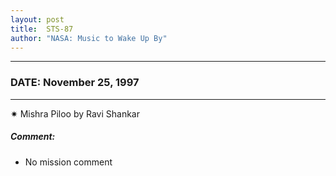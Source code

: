 ```yaml
---
layout: post
title:  STS-87
author: "NASA: Music to Wake Up By"
---
```


----
### DATE: November 25, 1997
----
✷ Mishra Piloo by Ravi Shankar

##### Comment:
* No mission comment
